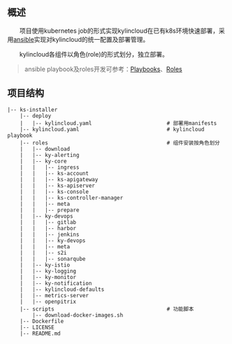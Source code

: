 概述
------------
&ensp;&ensp;&ensp;&ensp;项目使用kubernetes job的形式实现kylincloud在已有k8s环境快速部署，采用[ansible](https://github.com/ansible/ansible)实现对kylincloud的统一配置及部署管理。

&ensp;&ensp;&ensp;&ensp;kylincloud各组件以角色(role)的形式划分，独立部署。
> ansible playbook及roles开发可参考：[Playbooks](https://docs.ansible.com/ansible/latest/user_guide/playbooks.html#working-with-playbooks)、[Roles](https://docs.ansible.com/ansible/latest/user_guide/playbooks_reuse_roles.html#roles)

项目结构
------------
```
|-- ks-installer
    |-- deploy                      
    |   |-- kylincloud.yaml                        # 部署用manifests
    |-- kylincloud.yaml                            # kylincloud playbook
    |-- roles                                      # 组件安装按角色划分
    |   |-- download              
    |   |-- ky-alerting           
    |   |-- ky-core
    |   |   |-- ingress             
    |   |   |-- ks-account
    |   |   |-- ks-apigateway
    |   |   |-- ks-apiserver
    |   |   |-- ks-console
    |   |   |-- ks-controller-manager
    |   |   |-- meta
    |   |   |-- prepare
    |   |-- ky-devops
    |   |   |-- gitlab
    |   |   |-- harbor
    |   |   |-- jenkins
    |   |   |-- ky-devops
    |   |   |-- meta
    |   |   |-- s2i
    |   |   |-- sonarqube
    |   |-- ky-istio
    |   |-- ky-logging
    |   |-- ky-monitor
    |   |-- ky-notification
    |   |-- kylincloud-defaults
    |   |-- metrics-server
    |   |-- openpitrix
    |-- scripts                                    # 功能脚本
        |-- download-docker-images.sh
    |-- Dockerfile
    |-- LICENSE
    |-- README.md
```

